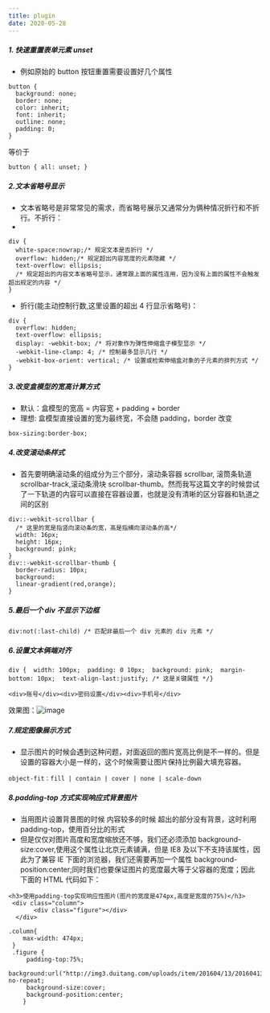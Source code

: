 ```yaml
---
title: plugin
date: 2020-05-28
---
```


##### 1. 快速重置表单元素 unset

- 例如原始的 button 按钮重置需要设置好几个属性

```
button {
  background: none;
  border: none;
  color: inherit;
  font: inherit;
  outline: none;
  padding: 0;
}
```

等价于

```
button { all: unset; }
```

##### 2.文本省略号显示

- 文本省略号是非常常见的需求，而省略号展示又通常分为俩种情况折行和不折行。不折行：
-

```
div {
  white-space:nowrap;/* 规定文本是否折行 */
  overflow: hidden;/* 规定超出内容宽度的元素隐藏 */
  text-overflow: ellipsis;
  /* 规定超出的内容文本省略号显示，通常跟上面的属性连用，因为没有上面的属性不会触发超出规定的内容 */
}
```

- 折行(能主动控制行数,这里设置的超出 4 行显示省略号)：

```
div {
  overflow: hidden;
  text-overflow: ellipsis;
  display: -webkit-box; /* 将对象作为弹性伸缩盒子模型显示 */
  -webkit-line-clamp: 4; /* 控制最多显示几行 */
  -webkit-box-orient: vertical; /* 设置或检索伸缩盒对象的子元素的排列方式 */
}
```

##### 3.改变盒模型的宽高计算方式

- 默认：盒模型的宽高 = 内容宽 + padding + border
- 理想: 盒模型直接设置的宽为最终宽，不会随 padding，border 改变

```
box-sizing:border-box;
```

##### 4.改变滚动条样式

- 首先要明确滚动条的组成分为三个部分，滚动条容器 scrollbar, 滚筒条轨道 scrollbar-track,滚动条滑块 scrollbar-thumb。然而我写这篇文字的时候尝试了一下轨道的内容可以直接在容器设置，也就是没有清晰的区分容器和轨道之间的区别

```
div::-webkit-scrollbar {
  /* 这里的宽是指竖向滚动条的宽，高是指横向滚动条的高*/
  width: 16px;
  height: 16px;
  background: pink;
}
div::-webkit-scrollbar-thumb {
  border-radius: 10px;
  background:
  linear-gradient(red,orange);
}
```

##### 5.最后一个 div 不显示下边框

```
div:not(:last-child) /* 匹配非最后一个 div 元素的 div 元素 */
```

##### 6.设置文本俩端对齐

```
div {  width: 100px;  padding: 0 10px;  background: pink;  margin-bottom: 10px;  text-align-last:justify; /* 这是关键属性 */}

<div>账号</div><div>密码设置</div><div>手机号</div>
```

效果图：![image](https://user-gold-cdn.xitu.io/2019/8/31/16ce84e624c9de71?imageView2/0/w/1280/h/960/format/webp/ignore-error/1)

##### 7.规定图像展示方式

- 显示图片的时候会遇到这种问题，对面返回的图片宽高比例是不一样的。但是设置的容器大小是一样的，这个时候需要让图片保持比例最大填充容器。

```
object-fit：fill | contain | cover | none | scale-down
```

##### 8.padding-top 方式实现响应式背景图片

- 当用图片设置背景图的时候 内容较多的时候 超出的部分没有背景，这时利用 padding-top，使用百分比的形式
- 但是仅仅对图片高度和宽度缩放还不够，我们还必须添加 background-size:cover,使用这个属性让北京元素铺满，但是 IE8 及以下不支持该属性，因此为了兼容 IE 下面的浏览器，我们还需要再加一个属性 background-position:center;同时我们也要保证图片的宽度最大等于父容器的宽度；因此下面的 HTML 代码如下：

```
<h3>使用padding-top实现响应性图片(图片的宽度是474px,高度是宽度的75%)</h3>
 <div class="column">
       <div class="figure"></div>
  </div>

.column{
    max-width: 474px;
 }
 .figure {
     padding-top:75%;
     background:url("http://img3.duitang.com/uploads/item/201604/13/20160413131244_yxuwU.jpeg") no-repeat;
     background-size:cover;
     background-position:center;
    }

```
